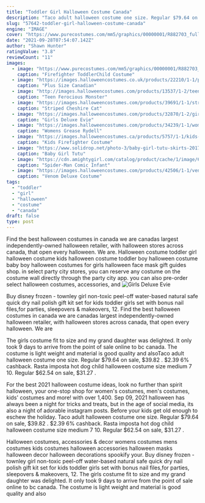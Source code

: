 ```yaml
---
title: "Toddler Girl Halloween Costume Canada"
description: "Taco adult halloween costume one size. Regular $79.64 on sale, $39.82 . $2.39  6% cashback. Rasta imposta hot dog child halloween costume size medium 7 10. Regular $62.54 on sale, $31.27 ."
slug: "57642-toddler-girl-halloween-costume-canada"
engine: "IMAGE"
cover: "https://www.purecostumes.com/mm5/graphics/00000001/R882703_full_1.jpg"
date: "2021-09-28T07:54:07.142Z"
author: "Shawn Hunter"
ratingValue: "3.8"
reviewCount: "11"
images:
  - image: "https://www.purecostumes.com/mm5/graphics/00000001/R882703_full_1.jpg"
    caption: "Firefighter ToddlerChild Costume"
  - image: "https://images.halloweencostumes.co.uk/products/22210/1-1/plus-size-canadian-mountie-costume.jpg"
    caption: "Plus Size Canadian"
  - image: "http://images.halloweencostumes.com/products/13537/1-2/teen-fur-ocious-lil-creature-costume.jpg"
    caption: "Teen Ferocious Monster"
  - image: "https://images.halloweencostumes.com/products/39691/1-1/striped-cheshire-wig.jpg"
    caption: "Striped Cheshire Cat"
  - image: "https://images.halloweencostumes.com/products/32870/1-2/girls-deluxe-evie-descendants-costume.jpg"
    caption: "Girls Deluxe Evie"
  - image: "https://images.halloweencostumes.com/products/34239/1-1/womens-grease-rydell-high-cheerleader-costume.jpg"
    caption: "Womens Grease Rydell"
  - image: "https://images.halloweencostumes.ca/products/5757/1-1/kids-firefighter-costume.jpg"
    caption: "Kids Firefighter Costume"
  - image: "https://www.solidrop.net/photo-3/baby-girl-tutu-skirts-2017-summer-kids-mini-skirt-birthday-gift-toddler-party-lace-children-short-skirt-cute-princess-clothes.jpg"
    caption: "Baby Girl Tutu"
  - image: "https://cdn.amightygirl.com/catalog/product/cache/1/image/600x/9df78eab33525d08d6e5fb8d27136e95/s/p/spiderbaby.jpg"
    caption: "Spider-Man Comic Infant"
  - image: "https://images.halloweencostumes.com/products/42506/1-1/venom-deluxe-mens-costume.jpg"
    caption: "Venom Deluxe Costume"
tags:
  - "toddler"
  - "girl"
  - "halloween"
  - "costume"
  - "canada"
draft: false
type: post
---
```


Find the best halloween costumes in canada we are canadas largest independently-owned halloween retailer, with halloween stores across canada, that open every halloween. We are. Halloween costume toddler girl halloween costume kids halloween costume toddler boy halloween costume baby boy halloween costumes for girls halloween face mask gift guides shop. in select party city stores, you can reserve any costume on the costume wall directly through the party city app.  you can also pre-order select halloween costumes, accessories, and
![Girls Deluxe Evie](https://images.halloweencostumes.com/products/32870/1-2/girls-deluxe-evie-descendants-costume.jpg "Girls Deluxe Evie")

Buy disney frozen - townley girl non-toxic peel-off water-based natural safe quick dry nail polish gift kit set for kids toddler girls set with bonus nail files,for parties, sleepovers &amp; makeovers, 12. Find the best halloween costumes in canada we are canadas largest independently-owned halloween retailer, with halloween stores across canada, that open every halloween. We are
<!--inArticleAds-->

<!--galleryOne-->

The girls costume fit to size and my grand daughter was delighted. It only took 9 days to arrive from the point of sale online to bc canada. The costume is light weight and material is good quality and alsoTaco adult halloween costume one size. Regular $79.64 on sale, $39.82 . $2.39  6% cashback. Rasta imposta hot dog child halloween costume size medium 7 10. Regular $62.54 on sale, $31.27 .
<!--inArticleAds-->

<!--galleryTwo-->

For the best 2021 halloween costume ideas, look no further than spirit halloween, your one-stop shop for women's costumes, men's costumes, kids' costumes and more! with over 1,400. Sep 09, 2021 halloween has always been a night for tricks and treats, but in the age of social media, its also a night of adorable instagram posts. Before your kids get old enough to eschew the holiday. Taco adult halloween costume one size. Regular $79.64 on sale, $39.82 . $2.39  6% cashback. Rasta imposta hot dog child halloween costume size medium 7 10. Regular $62.54 on sale, $31.27 .
<!--galleryThree-->

Halloween costumes, accessories & decor womens costumes mens costumes kids costumes halloween accessories halloween masks halloween decor halloween decorations spookify your. Buy disney frozen - townley girl non-toxic peel-off water-based natural safe quick dry nail polish gift kit set for kids toddler girls set with bonus nail files,for parties, sleepovers & makeovers, 12. The girls costume fit to size and my grand daughter was delighted. It only took 9 days to arrive from the point of sale online to bc canada. The costume is light weight and material is good quality and also